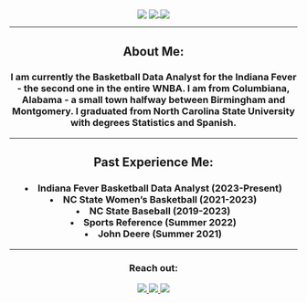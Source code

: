 <div align="center">  
  <img align="center" src="https://github.com/billyfryer/billyfryer/assets/78826421/2ea8408c-1d99-4268-80f9-f124aa4f1a33">
  <a href="#"><img align="center" src="https://github-readme-stats.vercel.app/api?username=billyfryer&hide=stars,issues&include_all_commits=true&count_private=true&show_icons=true&theme=react" />  </a>
  <a href="#"><img align="center" src="https://github-readme-stats.vercel.app/api/top-langs/?username=billyfryer&layout=compact&theme=react" /></a> 
  <hr>
  <h2>About Me:</h2>
  <h3>I am currently the Basketball Data Analyst for the Indiana Fever - the second one in the entire WNBA. I am from Columbiana, Alabama - a small town halfway between Birmingham and Montgomery. I graduated from North Carolina State University with degrees Statistics and Spanish.
  <hr>
  <h2>Past Experience Me:</h2>
    <h3>
<li> Indiana Fever Basketball Data Analyst (2023-Present) </li>
<li> NC State Women’s Basketball (2021-2023) </li>
<li> NC State Baseball (2019-2023) </li>
<li> Sports Reference (Summer 2022) </li>
<li> John Deere (Summer 2021) </li>
  </h3>
  <hr>
  <div>
    <h3>Reach out:</h3>
    <a href="[https://billyfryer.com/](https://billyfryer.com/)"><img src="https://img.shields.io/badge/-Personal_Website-000000?style=flat-square&logo=Coderwall&logoColor=white" />  </a>
    <a href="https://www.linkedin.com/in/billy-fryer/"><img src="https://img.shields.io/badge/-LinkedIn-0077B5?style=flat-square&logo=LinkedIn&logoColor=white" />  </a>
    <a href="https://github.com/billyfryer"><img src="https://img.shields.io/github/followers/manliestben?color=black&label=GitHub&logo=GitHub&logoColor=white&style=flat-square" />  </a>
  </div>


